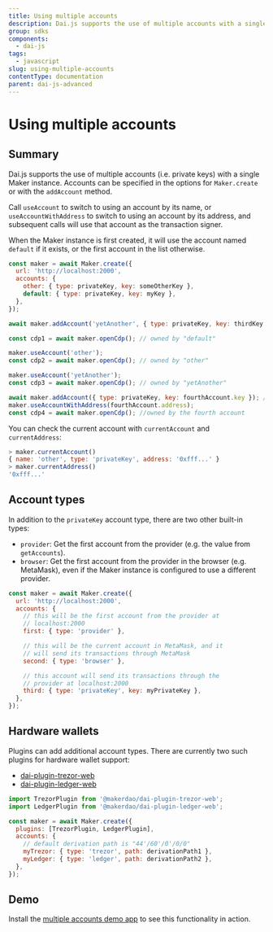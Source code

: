 ```yaml
---
title: Using multiple accounts
description: Dai.js supports the use of multiple accounts with a single Maker instance
group: sdks
components:
  - dai-js
tags:
  - javascript
slug: using-multiple-accounts
contentType: documentation
parent: dai-js-advanced
---
```


# Using multiple accounts

## Summary

Dai.js supports the use of multiple accounts \(i.e. private keys\) with a single Maker instance. Accounts can be specified in the options for `Maker.create` or with the `addAccount` method.

Call `useAccount` to switch to using an account by its name, or `useAccountWithAddress` to switch to using an account by its address, and subsequent calls will use that account as the transaction signer.

When the Maker instance is first created, it will use the account named `default` if it exists, or the first account in the list otherwise.

```javascript
const maker = await Maker.create({
  url: 'http://localhost:2000',
  accounts: {
    other: { type: privateKey, key: someOtherKey },
    default: { type: privateKey, key: myKey },
  },
});

await maker.addAccount('yetAnother', { type: privateKey, key: thirdKey });

const cdp1 = await maker.openCdp(); // owned by "default"

maker.useAccount('other');
const cdp2 = await maker.openCdp(); // owned by "other"

maker.useAccount('yetAnother');
const cdp3 = await maker.openCdp(); // owned by "yetAnother"

await maker.addAccount({ type: privateKey, key: fourthAccount.key }); // the name argument is optional
maker.useAccountWithAddress(fourthAccount.address);
const cdp4 = await maker.openCdp(); //owned by the fourth account
```

You can check the current account with `currentAccount` and `currentAddress`:

```javascript
> maker.currentAccount()
{ name: 'other', type: 'privateKey', address: '0xfff...' }
> maker.currentAddress()
'0xfff...'
```

## Account types

In addition to the `privateKey` account type, there are two other built-in types:

- `provider`: Get the first account from the provider \(e.g. the value from `getAccounts`\).
- `browser`: Get the first account from the provider in the browser \(e.g. MetaMask\), even if the Maker instance is configured to use a different provider.

```javascript
const maker = await Maker.create({
  url: 'http://localhost:2000',
  accounts: {
    // this will be the first account from the provider at
    // localhost:2000
    first: { type: 'provider' },

    // this will be the current account in MetaMask, and it
    // will send its transactions through MetaMask
    second: { type: 'browser' },

    // this account will send its transactions through the
    // provider at localhost:2000
    third: { type: 'privateKey', key: myPrivateKey },
  },
});
```

## Hardware wallets

Plugins can add additional account types. There are currently two such plugins for hardware wallet support:

- [dai-plugin-trezor-web](https://github.com/makerdao/dai-plugin-trezor-web)
- [dai-plugin-ledger-web](https://github.com/makerdao/dai-plugin-ledger-web)

```javascript
import TrezorPlugin from '@makerdao/dai-plugin-trezor-web';
import LedgerPlugin from '@makerdao/dai-plugin-ledger-web';

const maker = await Maker.create({
  plugins: [TrezorPlugin, LedgerPlugin],
  accounts: {
    // default derivation path is "44'/60'/0'/0/0"
    myTrezor: { type: 'trezor', path: derivationPath1 },
    myLedger: { type: 'ledger', path: derivationPath2 },
  },
});
```

## **Demo**

Install the [multiple accounts demo app](https://github.com/makerdao/integration-examples/tree/master/accounts) to see this functionality in action.
